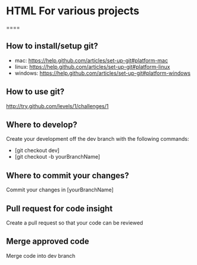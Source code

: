 # HTML For various projects
====

## How to install/setup git?
- mac: https://help.github.com/articles/set-up-git#platform-mac
- linux: https://help.github.com/articles/set-up-git#platform-linux
- windows: https://help.github.com/articles/set-up-git#platform-windows

## How to use git?
http://try.github.com/levels/1/challenges/1

## Where to develop?
Create your development off the dev branch with the following commands:

- [git checkout dev]
- [git checkout -b yourBranchName]

## Where to commit your changes?
Commit your changes in [yourBranchName]

## Pull request for code insight
Create a pull request so that your code can be reviewed

## Merge approved code
Merge code into dev branch